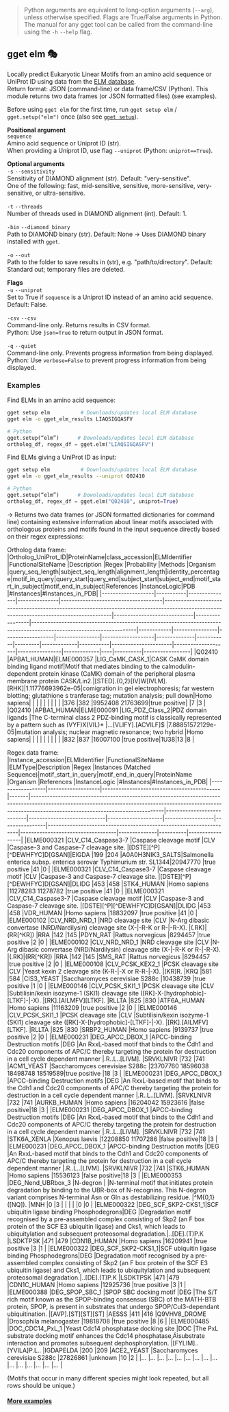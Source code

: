 > Python arguments are equivalent to long-option arguments (`--arg`), unless otherwise specified. Flags are True/False arguments in Python. The manual for any gget tool can be called from the command-line using the `-h` `--help` flag.  
## gget elm 🎭
Locally predict Eukaryotic Linear Motifs from an amino acid sequence or UniProt ID using data from the [ELM database](http://elm.eu.org/).    
Return format: JSON (command-line) or data frame/CSV (Python). This module returns two data frames (or JSON formatted files) (see examples).     

Before using `gget elm` for the first time, run `gget setup elm` / `gget.setup("elm")` once (also see [`gget setup`](setup.md)).   

**Positional argument**  
`sequence`  
Amino acid sequence or Uniprot ID (str).  
When providing a Uniprot ID, use flag `--uniprot` (Python: `uniprot==True`).  

**Optional arguments**  
`-s` `--sensitivity`  
Sensitivity of DIAMOND alignment (str). Default: "very-sensitive".   
One of the following: fast, mid-sensitive, sensitive, more-sensitive, very-sensitive, or ultra-sensitive.  

`-t` `--threads`  
Number of threads used in DIAMOND alignment (int). Default: 1.  

`-bin` `--diamond_binary`  
Path to DIAMOND binary (str). Default: None -> Uses DIAMOND binary installed with `gget`.  

`-o` `--out`   
Path to the folder to save results in (str), e.g. "path/to/directory". Default: Standard out; temporary files are deleted.   

**Flags**  
`-u` `--uniprot`  
Set to True if `sequence` is a Uniprot ID instead of an amino acid sequence. Default: False.  

`-csv` `--csv`  
Command-line only. Returns results in CSV format.  
Python: Use `json=True` to return output in JSON format.

`-q` `--quiet`   
Command-line only. Prevents progress information from being displayed.  
Python: Use `verbose=False` to prevent progress information from being displayed.   

### Examples
Find ELMs in an amino acid sequence:  
```bash
gget setup elm          # Downloads/updates local ELM database
gget elm -o gget_elm_results LIAQSIGQASFV
```
```python
# Python
gget.setup(“elm”)      # Downloads/updates local ELM database
ortholog_df, regex_df = gget.elm("LIAQSIGQASFV")
```
  
Find ELMs giving a UniProt ID as input:  
```bash
gget setup elm          # Downloads/updates local ELM database
gget elm -o gget_elm_results --uniprot Q02410
```
```python
# Python
gget.setup(“elm”)      # Downloads/updates local ELM database
ortholog_df, regex_df = gget.elm("Q02410", uniprot=True)
```
&rarr; Returns two data frames (or JSON formatted dictionaries for command line) containing extensive information about linear motifs associated with orthologous proteins and motifs found in the input sequence directly based on their regex expressions:  
  
Ortholog data frame:  
|Ortholog_UniProt_ID|ProteinName|class_accession|ELMIdentifier  |FunctionalSiteName                   |Description                                                                                                                              |Regex                        |Probability      |Methods                                                                                                             |Organism    |query_seq_length|subject_seq_length|alignment_length|identity_percentage|motif_in_query|query_start|query_end|subject_start|subject_end|motif_start_in_subject|motif_end_in_subject|References      |InstanceLogic|PDB |#Instances|#Instances_in_PDB|
|-------------------|-----------|---------------|---------------|-------------------------------------|-----------------------------------------------------------------------------------------------------------------------------------------|-----------------------------|-----------------|--------------------------------------------------------------------------------------------------------------------|------------|----------------|------------------|----------------|-------------------|--------------|-----------|---------|-------------|-----------|----------------------|--------------------|----------------|-------------|----|----------|-----------------|
|Q02410             |APBA1_HUMAN|ELME000357     |LIG_CaMK_CASK_1|CASK CaMK domain binding ligand motif|Motif that mediates binding to the calmodulin-dependent protein kinase (CaMK) domain of the peripheral plasma membrane protein CASK/Lin2.|[STED].{0,2}[IV]W[IVLM].[RHK]|1.11776693962e-05|comigration in gel electrophoresis; far western blotting; glutathione s tranferase tag; mutation analysis; pull down|Homo sapiens|                |                  |                |                   |              |           |         |             |           |376                   |382                 |9952408 21763699|true positive|    |7         |3                |
|Q02410             |APBA1_HUMAN|ELME000091     |LIG_PDZ_Class_2|PDZ domain ligands                   |The C-terminal class 2 PDZ-binding motif is classically represented by a pattern such as (VYF)X(VIL)*                                    |...[VLIFY].[ACVILF]$         |7.88851572129e-05|mutation analysis; nuclear magnetic resonance; two hybrid                                                           |Homo sapiens|                |                  |                |                   |              |           |         |             |           |832                   |837                 |16007100        |true positive|1U38|13        |8                |


Regex data frame:  
|Instance_accession|ELMIdentifier      |FunctionalSiteName                         |ELMType|Description                                                                                                                                                                                                 |Regex                      |Instances (Matched Sequence)|motif_start_in_query|motif_end_in_query|ProteinName     |Organism                                                           |References                         |InstanceLogic |#Instances|#Instances_in_PDB|
|------------------|-------------------|-------------------------------------------|-------|------------------------------------------------------------------------------------------------------------------------------------------------------------------------------------------------------------|---------------------------|----------------------------|--------------------|------------------|----------------|-------------------------------------------------------------------|-----------------------------------|--------------|----------|-----------------|
|ELME000321        |CLV_C14_Caspase3-7 |Caspase cleavage motif                     |CLV    |Caspase-3 and Caspase-7 cleavage site.                                                                                                                                                                      |[DSTE][^P][^DEWHFYC]D[GSAN]|EIGDA                       |199                 |204               |A0A0H3NIK3_SALTS|Salmonella enterica subsp. enterica serovar Typhimurium str. SL1344|20947770                           |true positive |41        |0                |
|ELME000321        |CLV_C14_Caspase3-7 |Caspase cleavage motif                     |CLV    |Caspase-3 and Caspase-7 cleavage site.                                                                                                                                                                      |[DSTE][^P][^DEWHFYC]D[GSAN]|DLIDG                       |453                 |458               |STK4_HUMAN      |Homo sapiens                                                       |11278283 11278782                  |true positive |41        |0                |
|ELME000321        |CLV_C14_Caspase3-7 |Caspase cleavage motif                     |CLV    |Caspase-3 and Caspase-7 cleavage site.                                                                                                                                                                      |[DSTE][^P][^DEWHFYC]D[GSAN]|DLIDG                       |453                 |458               |VDR_HUMAN       |Homo sapiens                                                       |18832097                           |true positive |41        |0                |
|ELME000102        |CLV_NRD_NRD_1      |NRD cleavage site                          |CLV    |N-Arg dibasic convertase (NRD/Nardilysin) cleavage site (X-&#124;-R-K or R-&#124;-R-X).                                                                                                                               |(.RK)&#124;(RR[^KR])            |RRA                         |142                 |145               |PDYN_RAT        |Rattus norvegicus                                                  |8294457                            |true positive |2         |0                |
|ELME000102        |CLV_NRD_NRD_1      |NRD cleavage site                          |CLV    |N-Arg dibasic convertase (NRD/Nardilysin) cleavage site (X-&#124;-R-K or R-&#124;-R-X).                                                                                                                               |(.RK)&#124;(RR[^KR])            |RRA                         |142                 |145               |SMS_RAT         |Rattus norvegicus                                                  |8294457                            |true positive |2         |0                |
|ELME000108        |CLV_PCSK_KEX2_1    |PCSK cleavage site                         |CLV    |Yeast kexin 2 cleavage site (K-R-&#124;-X or R-R-&#124;-X).                                                                                                                                                           |[KR]R.                     |KRQ                         |581                 |584               |CIS3_YEAST      |Saccharomyces cerevisiae S288c                                     |10438739                           |true positive |1         |0                |
|ELME000146        |CLV_PCSK_SKI1_1    |PCSK cleavage site                         |CLV    |Subtilisin/kexin isozyme-1 (SKI1) cleavage site ([RK]-X-[hydrophobic]-[LTKF]-&#124;-X).                                                                                                                          |[RK].[AILMFV][LTKF].       |RLLTA                       |825                 |830               |ATF6A_HUMAN     |Homo sapiens                                                       |11163209                           |true positive |2         |0                |
|ELME000146        |CLV_PCSK_SKI1_1    |PCSK cleavage site                         |CLV    |Subtilisin/kexin isozyme-1 (SKI1) cleavage site ([RK]-X-[hydrophobic]-[LTKF]-&#124;-X).                                                                                                                          |[RK].[AILMFV][LTKF].       |RLLTA                       |825                 |830               |SRBP2_HUMAN     |Homo sapiens                                                       |9139737                            |true positive |2         |0                |
|ELME000231        |DEG_APCC_DBOX_1    |APCC-binding Destruction motifs            |DEG    |An RxxL-based motif that binds to the Cdh1 and Cdc20 components of APC/C thereby targeting the protein for destruction in a cell cycle dependent manner                                                     |.R..L..[LIVM].             |SRVKLNIVR                   |732                 |741               |ACM1_YEAST      |Saccharomyces cerevisiae S288c                                     |23707760 18596038 18498748 18519589|true positive |18        |3                |
|ELME000231        |DEG_APCC_DBOX_1    |APCC-binding Destruction motifs            |DEG    |An RxxL-based motif that binds to the Cdh1 and Cdc20 components of APC/C thereby targeting the protein for destruction in a cell cycle dependent manner                                                     |.R..L..[LIVM].             |SRVKLNIVR                   |732                 |741               |AURKB_HUMAN     |Homo sapiens                                                       |16204042 15923616                  |false positive|18        |3                |
|ELME000231        |DEG_APCC_DBOX_1    |APCC-binding Destruction motifs            |DEG    |An RxxL-based motif that binds to the Cdh1 and Cdc20 components of APC/C thereby targeting the protein for destruction in a cell cycle dependent manner                                                     |.R..L..[LIVM].             |SRVKLNIVR                   |732                 |741               |STK6A_XENLA     |Xenopus laevis                                                     |12208850 11707286                  |false positive|18        |3                |
|ELME000231        |DEG_APCC_DBOX_1    |APCC-binding Destruction motifs            |DEG    |An RxxL-based motif that binds to the Cdh1 and Cdc20 components of APC/C thereby targeting the protein for destruction in a cell cycle dependent manner                                                     |.R..L..[LIVM].             |SRVKLNIVR                   |732                 |741               |STK6_HUMAN      |Homo sapiens                                                       |15536123                           |false positive|18        |3                |
|ELME000353        |DEG_Nend_UBRbox_3  |N-degron                                   |       |N-terminal motif that initiates protein degradation by binding to the UBR-box of N-recognins. This N-degron variant comprises N-terminal Asn or Gln as destabilizing residue.                               |^M{0,1}([NQ]).             |MNH                         |0                   |3                 |                |                                                                   |                                   |              |0         |0                |
|ELME000322        |DEG_SCF_SKP2-CKS1_1|SCF ubiquitin ligase binding Phosphodegrons|DEG    |Degradation motif recognised by a pre-assembled complex consisting of Skp2 (an F box protein of the SCF E3 ubiquitin ligase) and Cks1, which leads to ubiquitylation and subsequent proteosomal degradation.|..[DE].(T)P.K              |LSDKTPSK                    |471                 |479               |CDN1B_HUMAN     |Homo sapiens                                                       |16209941                           |true positive |3         |1                |
|ELME000322        |DEG_SCF_SKP2-CKS1_1|SCF ubiquitin ligase binding Phosphodegrons|DEG    |Degradation motif recognised by a pre-assembled complex consisting of Skp2 (an F box protein of the SCF E3 ubiquitin ligase) and Cks1, which leads to ubiquitylation and subsequent proteosomal degradation.|..[DE].(T)P.K              |LSDKTPSK                    |471                 |479               |CDN1C_HUMAN     |Homo sapiens                                                       |12925736                           |true positive |3         |1                |
|ELME000388        |DEG_SPOP_SBC_1     |SPOP SBC docking motif                     |DEG    |The S/T rich motif known as the SPOP-binding consensus (SBC) of the MATH-BTB protein, SPOP, is present in substrates that undergo SPOP/Cul3-dependant ubiquitination.                                       |[AVP].[ST][ST][ST]         |AESSS                       |411                 |416               |Q9VHV8_DROME    |Drosophila melanogaster                                            |19818708                           |true positive |8         |6                |
|ELME000485        |DOC_CDC14_PxL_1    |Yeast Cdc14 phosphatase docking site       |DOC    |The PxL substrate docking motif enhances the Cdc14 phosphatase‚Äìsubstrate interaction and promotes subsequent dephosphorylation.                                                                           |[FYLIM]..[YVILA]P.L..      |IGDAPELDA                   |200                 |209               |ACE2_YEAST      |Saccharomyces cerevisiae S288c                                     |27826861                           |unknown       |10        |2                |
|…                 |…                  |…                                          |…      |…                                                                                                                                                                                                           |…                          |…                           |…                   |…                 |…               |…                                                                  |…                                  |…             |…         |…                |

(Motifs that occur in many different species might look repeated, but all rows should be unique.)

#### [More examples](https://github.com/pachterlab/gget_examples)
